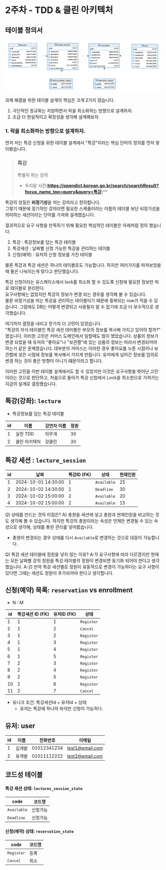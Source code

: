 # 2주차 - TDD & 클린 아키텍처 

## 테이블 정의서
![alt text](image/image.png)


과제 해결을 위한 테이블 설계의 핵심은 크게 2가지 였습니다.
1. 극단적인 정규화는 지양하면서 락을 최소화하는 방향으로 설계하자.
2. 조금 더 현실적이고 확장성을 생각해 설계해보자


### 1. 락을 최소화하는 방향으로 설계하자.

먼저 저는 특강 신청을 위한 테이블 설계에서 "특강"이라는 핵심 단어의 정의를 먼저 찾아봤습니다.

> ### 특강  
> 특별히 하는 강의
> - 우리말 사전(**https://opendict.korean.go.kr/search/searchResult?focus_name_top=query&query=특강**)**
 

특강의 성질은 **비정기성**을 띄는 강의라고 정의합니다.  
그렇기 때문에 정기적인 강의라면 필요한 스케줄이라는 이름의 테이블 보단 비정기성을 의미하는 세션이라는 단어를 가져와 설계했습니다.

결과적으로 요구 사항을 만족하기 위해 필요한 핵심적인 테이블은 아래처럼 정의 했습니다.
1. 특강 : 특강정보를 담는 특강 테이블
2. 특강세션 : 날짜별 신청 가능한 특강을 관리하는 테이블
3. 신청(예약) : 유저의 신청 정보를 가진 테이블

물론 특강과 특강 세션은 하나의 테이블로도 가능합니다.
하지만 여러가지를 따져보았을 때 둘은 나눠지는게 맞다고 판단했습니다.

특강 신청이라는 유스케이스에서 lock를 최소화 할 수 있도록 신청에 필요한 정보만 따로 테이블로 분리한다.  
요구사항에는 없었지만 특강의 정보가 변경 되는 경우를 생각해 볼 수 있습니다.  
물론 비정기성을 띄는 특강을 관리하는 테이블이기 때문에 중복되는 row가 적을 수 있습니다. 그럼에도 DB는 어떻게 변경되고 사용될지 알 수 없기에 조금 더 보수적으로 생각했습니다.

여기까지 결정을 내리고 한가지 더 고민이 있었습니다.   
"특강의 자식 테이블인 특강 세션 테이블은 부모의 정보를 복사해 가지고 있어야 할까?" 였습니다. 이러한 고민은 커머스 도메인에서 일할때도 많이 했었습니다. 상품의 정보가 변경 되었을 때 유저의 "좋아요"나 "보관함"에 있는 상품의 정보는 따라서 변경되어야 하는가 같은 문제였습니다. 대부분의 커머스는 이러한 경우 좋아요를 누른 시점이나 보관함에 넣은 시점에 정보를 복사해서 가지게 만듭니다. 유저에게 넘어간 정보를 임의로 변경 하는 것이 좋은 방향이 아니기 떄문이라고 합니다.

이러한 고민을 이번 테이블 설계에서도 할 수 있었지만 이것은 요구사항을 벗어난 고민이라는 것으로 판단하고, 처음으로 돌아가 특강 신청에서 Lock을 최소한으로 가져가는 지금의 설계로 결정했습니다.


## 특강(강좌): `lecture`

- 특강정보를 담는 특강 테이블

| id | 이름 | 강연자 이름 | 정원 |
| --- | --- | --- | --- |
| 1 | 실전 TDD | 아무개 | 30 |
| 2 | 클린 아키텍처 | 강클린 | 30 |



## 특강 세션 : `lecture_session`

| id | 날짜 | 특강ID (FK) | 상태 | 현재인원 |
| --- | --- | --- | --- | --- |
| 1 | 2024-10-01 14:30:00 | 1 | `Available` | 25 |
| 2 | 2024-10-02 14:30:00 | 1 | `Deadline` | 30 |
| 3 | 2024-10-02 15:00:00 | 2 | `Available` | 20 |
| 4 | 2024-10-02 15:00:00 | 2 | `Available` | 15 |

Q) 상태를 만드는 것의 이점은?
A) 총원을 세션에 넣고 총원과 현재인원을 비교하는 것도 생각해 볼 수 있습니다. 하지만 특강의 총원이라는 속성은 언제든 변경될 수 있는 속성으로 생각해, 상태를 통한 관리를 넣어봤습니다.
- 총원이 변경되는 경우 상태를 다시 `Available`로 변경하는 것으로 대응이 가능합니다.


Q) 특강 세션 테이블에 정원을 넣지 않는 이유?
A-1) 요구사항에 따라 다르겠지만 현재는 모든 날짜별 강의 정원을 특강 테이블의 정원이 변경되면 동기화 되어야 한다고 생각했습니다.
A-2) 만약 특강 세션별로 정원이 유동적으로 변경이 가능하다는 요구 사항이 있다면 그때는 세션도 정원이 추가되어야 한다고 생각합니다.


## 신청(예약) 목록: `reservation` vs enrollment

- N : M

| id | 특강세션 ID (FK) | 유저ID (FK) | 상태 |
| --- | --- | --- | --- |
| 1 | 1 | 1 | `Register` |
| 2 | 1 | 2 | `Cancel` |
| 3 | 1 | 2 | `Register` |
| 4 | 1 | 3 | `Register` |
| 5 | 1 | 4 | `Register` |
| 6 | 1 | 5 | `Register` |
| 7 | 2 | 3 | `Register` |
| 8 | 2 | 4 | `Register` |
| 9 | 2 | 5 | `Register` |
| 10 | 2 | 6 | `Register` |
| 11 | 2 | 7 | `Cancel` |
- 유니크 조건: 특강세션Id + 유저Id + 상태
    - 유저는 특강에 하나의 좌석만 신청이 가능하다.

## 유저: user

| id | 이름 | 전화번호 | 이메일 |
| --- | --- | --- | --- |
| 1 | 김개발 | 01012341234 | test1@email.com |
| 2 | 유개발 | 01011112222 | test2@email.com |


## 코드성 테이블

#### 특강 세션 상태: `lectures_session_state`

| code | 코드명 |
| --- | --- |
| `Available` | 신청가능 |
| `Deadline` | 신청가능 |

#### 신청(예약) 상태: `reservation_state`

| code | 코드명 |
| --- | --- |
| `Register` | 등록 |
| `Cancel` | 취소 |